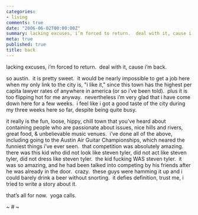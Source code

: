 ```yaml
---
categories:
- living
comments: true
date: "2006-06-02T00:00:00Z"
summary: lacking excuses, i’m forced to return.  deal with it, cause i’m back.
meta: true
published: true
title: back
---
```


lacking excuses, i’m forced to return.  deal with it, cause i’m back.

so austin.  it is pretty sweet.  it would be nearly impossible to get a job here when my only link to the city is, "i like it," since this town has the highest per capita lawyer rates of anywhere in america (or so i’ve been told).  plus it is too flipping hot for me anyway.  nevertheless i’m very glad that i have come down here for a few weeks.  i feel like i got a good taste of the city during my three weeks here so far, despite being quite busy.  

it really is the fun, loose, hippy, chill town that you’ve heard about containing people who are passionate about issues, nice hills and rivers, great food, & unbelievable music venues.  i’ve done all of the above, including going to the Austin Air Guitar Championships, which neared the funniest things i’ve ever seen.  that competition was absolutely amazing.  there was this kid who did not look like steven tyler, did not act like steven tyler, did not dress like steven tyler.  the kid fucking WAS steven tyler.  it was so amazing, and he had been talked into competing by his friends after he was already in the door.  crazy.  these guys were hamming it up and i could barely drink a beer without snorting.  it defies definition, trust me, i tried to write a story about it.

that’s all for now.  yoga calls.

~ # ~
